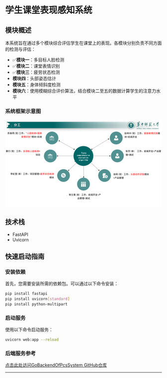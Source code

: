 
# 学生课堂表现感知系统

## 模块概述
本系统旨在通过多个模块综合评估学生在课堂上的表现。各模块分别负责不同方面的检测与评估：

- ✅**模块一**：多目标人脸检测 
- ✅**模块二**：课堂表情识别  
- ✅**模块三**：疲劳状态检测  
- **模块四**：头部姿态估计  
- **模块五**：身体倾斜度检测  
- **模块六**：使用模糊综合评价算法，结合模块二至五的数据计算学生的注意力水平

### 系统框架示意图
![系统框架示意图](./README.assets/image-20230724183025706.png)


## 技术栈
- FastAPI
- Uvicorn

## 快速启动指南

### 安装依赖
首先，您需要安装所需的依赖包。可以通过以下命令安装：

```bash
pip install fastapi
pip install uvicorn[standard]
pip install python-multipart
```

### 启动服务
使用以下命令启动服务：

```bash
uvicorn web:app --reload
```

### 后端服务参考
[点击此处访问GoBackendOfPcsSystem GitHub仓库](https://github.com/Pokezoom/GoBackendOfPcsSystem)


---
